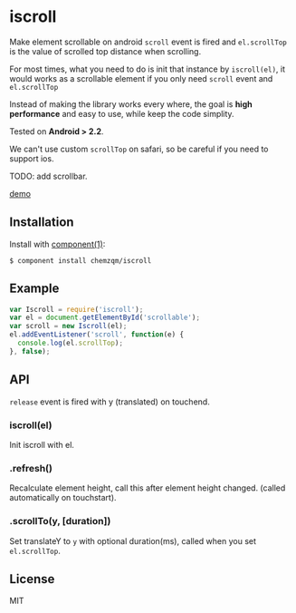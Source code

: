 # iscroll

Make element scrollable on android `scroll` event is fired and `el.scrollTop` is the value of scrolled top distance when scrolling.

For most times, what you need to do is init that instance by `iscroll(el)`, it would works as a scrollable element if you only need `scroll` event and `el.scrollTop`

Instead of making the library works every where, the goal is **high performance** and easy to use, while keep the code simplity.

Tested on **Android > 2.2**.

We can't use custom `scrollTop` on safari, so be careful if you need to support ios.

TODO: add scrollbar.

[demo](http://chemzqm.github.io/iscroll/)

## Installation

Install with [component(1)](http://component.io):

    $ component install chemzqm/iscroll

## Example


```js
var Iscroll = require('iscroll');
var el = document.getElementById('scrollable');
var scroll = new Iscroll(el);
el.addEventListener('scroll', function(e) {
  console.log(el.scrollTop);
}, false);
```

## API

`release` event is fired with y (translated) on touchend.

### iscroll(el)

Init iscroll with el.

### .refresh()

Recalculate element height, call this after element height changed. (called automatically on touchstart).

### .scrollTo(y, [duration])

Set translateY to `y` with optional duration(ms), called when you set `el.scrollTop`.

## License

MIT
